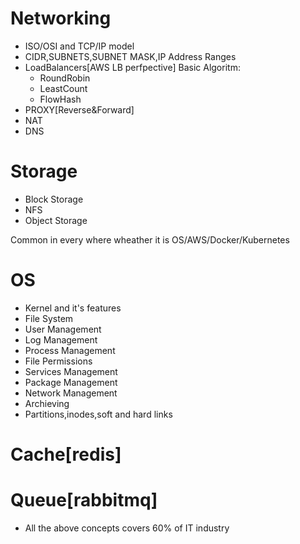 # Networking
- ISO/OSI and TCP/IP model
- CIDR,SUBNETS,SUBNET MASK,IP Address Ranges
- LoadBalancers[AWS LB perfpective]
   Basic Algoritm:
  - RoundRobin 
  - LeastCount
  - FlowHash
- PROXY[Reverse&Forward]
- NAT
- DNS

# Storage
- Block Storage
- NFS
- Object Storage

Common in every where wheather it is OS/AWS/Docker/Kubernetes 

# OS
- Kernel and it's features
- File System
- User Management
- Log Management
- Process Management
- File Permissions
- Services Management
- Package Management
- Network Management
- Archieving
- Partitions,inodes,soft and hard links

# Cache[redis]
# Queue[rabbitmq]

- All the above concepts covers 60% of IT industry

